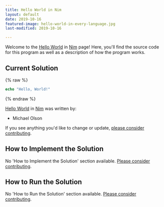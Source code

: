 ```yaml
---
title: Hello World in Nim
layout: default
date: 2019-10-16
featured-image: hello-world-in-every-language.jpg
last-modified: 2019-10-16

---
```


Welcome to the [Hello World](https://rzuckerm.github.io/sample-programs-website-copy/projects/hello-world) in [Nim](https://rzuckerm.github.io/sample-programs-website-copy/languages/nim) page! Here, you'll find the source code for this program as well as a description of how the program works.

## Current Solution

{% raw %}

```nim
echo "Hello, World!"
```

{% endraw %}

[Hello World](https://rzuckerm.github.io/sample-programs-website-copy/projects/hello-world) in [Nim](https://rzuckerm.github.io/sample-programs-website-copy/languages/nim) was written by:

- Michael Olson

If you see anything you'd like to change or update, [please consider contributing](https://github.com/TheRenegadeCoder/sample-programs).

## How to Implement the Solution

No 'How to Implement the Solution' section available. [Please consider contributing](https://github.com/TheRenegadeCoder/sample-programs-website).

## How to Run the Solution

No 'How to Run the Solution' section available. [Please consider contributing](https://github.com/TheRenegadeCoder/sample-programs-website).